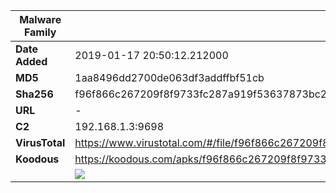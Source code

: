 | Malware Family | SandroRat                                                    |
| -------------- | ------------------------------------------------------------ |
| **Date Added** | 2019-01-17 20:50:12.212000                                                   |
| **MD5**        | 1aa8496dd2700de063df3addffbf51cb                             |
| **Sha256**     | f96f866c267209f8f9733fc287a919f53637873bc2e7b18ee536ba8d834ce05e |
| **URL**        | -                                                            |
| **C2**         | 192.168.1.3:9698 |
| **VirusTotal** | https://www.virustotal.com/#/file/f96f866c267209f8f9733fc287a919f53637873bc2e7b18ee536ba8d834ce05e/detection |
| **Koodous**    | https://koodous.com/apks/f96f866c267209f8f9733fc287a919f53637873bc2e7b18ee536ba8d834ce05e |
|                | ![](../assets/f96f866c267209f8f9733fc287a919f53637873bc2e7b18ee536ba8d834ce05e.png) |